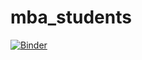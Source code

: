 # mba_students

[![Binder](https://mybinder.org/badge_logo.svg)](https://mybinder.org/v2/gh/FZtutor/mba_students/master?filepath=MBA_student_banks.ipynb)
